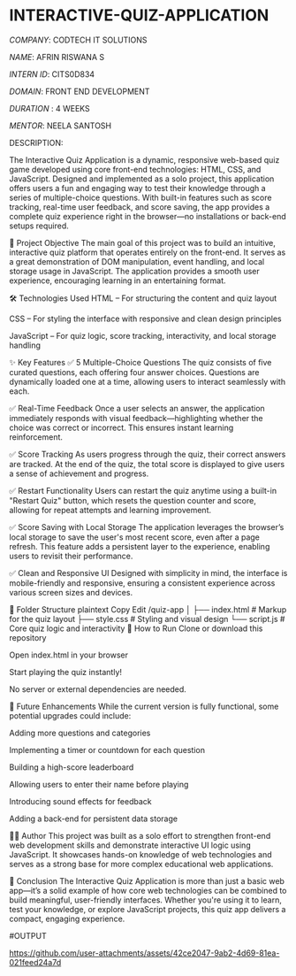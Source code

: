 # INTERACTIVE-QUIZ-APPLICATION

*COMPANY*: CODTECH IT SOLUTIONS

*NAME*: AFRIN RISWANA S

*INTERN ID*: CITS0D834

*DOMAIN*: FRONT END DEVELOPMENT

*DURATION* : 4 WEEKS

*MENTOR*: NEELA SANTOSH

DESCRIPTION:

The Interactive Quiz Application is a dynamic, responsive web-based quiz game developed using core front-end technologies: HTML, CSS, and JavaScript. Designed and implemented as a solo project, this application offers users a fun and engaging way to test their knowledge through a series of multiple-choice questions. With built-in features such as score tracking, real-time user feedback, and score saving, the app provides a complete quiz experience right in the browser—no installations or back-end setups required.

🎯 Project Objective
The main goal of this project was to build an intuitive, interactive quiz platform that operates entirely on the front-end. It serves as a great demonstration of DOM manipulation, event handling, and local storage usage in JavaScript. The application provides a smooth user experience, encouraging learning in an entertaining format.

🛠️ Technologies Used
HTML – For structuring the content and quiz layout

CSS – For styling the interface with responsive and clean design principles

JavaScript – For quiz logic, score tracking, interactivity, and local storage handling

✨ Key Features
✅ 5 Multiple-Choice Questions
The quiz consists of five curated questions, each offering four answer choices. Questions are dynamically loaded one at a time, allowing users to interact seamlessly with each.

✅ Real-Time Feedback
Once a user selects an answer, the application immediately responds with visual feedback—highlighting whether the choice was correct or incorrect. This ensures instant learning reinforcement.

✅ Score Tracking
As users progress through the quiz, their correct answers are tracked. At the end of the quiz, the total score is displayed to give users a sense of achievement and progress.

✅ Restart Functionality
Users can restart the quiz anytime using a built-in "Restart Quiz" button, which resets the question counter and score, allowing for repeat attempts and learning improvement.

✅ Score Saving with Local Storage
The application leverages the browser’s local storage to save the user's most recent score, even after a page refresh. This feature adds a persistent layer to the experience, enabling users to revisit their performance.

✅ Clean and Responsive UI
Designed with simplicity in mind, the interface is mobile-friendly and responsive, ensuring a consistent experience across various screen sizes and devices.

📁 Folder Structure
plaintext
Copy
Edit
/quiz-app
│
├── index.html       # Markup for the quiz layout
├── style.css        # Styling and visual design
└── script.js        # Core quiz logic and interactivity
🚀 How to Run
Clone or download this repository

Open index.html in your browser

Start playing the quiz instantly!

No server or external dependencies are needed.

🔮 Future Enhancements
While the current version is fully functional, some potential upgrades could include:

Adding more questions and categories

Implementing a timer or countdown for each question

Building a high-score leaderboard

Allowing users to enter their name before playing

Introducing sound effects for feedback

Adding a back-end for persistent data storage

👨‍💻 Author
This project was built as a solo effort to strengthen front-end web development skills and demonstrate interactive UI logic using JavaScript. It showcases hands-on knowledge of web technologies and serves as a strong base for more complex educational web applications.

📌 Conclusion
The Interactive Quiz Application is more than just a basic web app—it’s a solid example of how core web technologies can be combined to build meaningful, user-friendly interfaces. Whether you're using it to learn, test your knowledge, or explore JavaScript projects, this quiz app delivers a compact, engaging experience.

#OUTPUT

https://github.com/user-attachments/assets/42ce2047-9ab2-4d69-81ea-021feed24a7d
